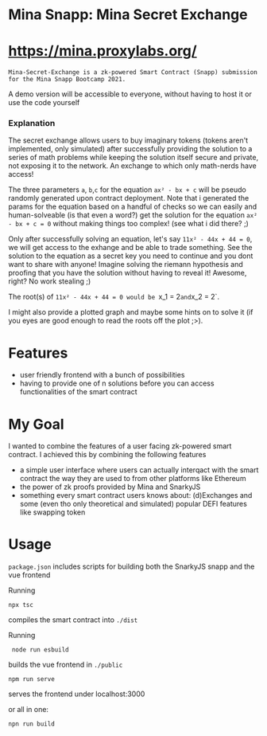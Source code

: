 # Mina Snapp: Mina Secret Exchange

# <https://mina.proxylabs.org/>

```
Mina-Secret-Exchange is a zk-powered Smart Contract (Snapp) submission for the Mina Snapp Bootcamp 2021.
```

A demo version will be accessible to everyone, without having to host it or use the code yourself

### Explanation

The secret exchange allows users to buy imaginary tokens (tokens aren't implemented, only simulated) after successfully providing the solution to a series of math problems while keeping the solution itself secure and private, not exposing it to the network. An exchange to which only math-nerds have access!

The three parameters `a`, `b`,`c` for the equation `ax² - bx + c` will be pseudo randomly generated upon contract deployment.
Note that i generated the params for the equation based on a handful of checks so we can easily and human-solveable (is that even a word?) get the solution for the equation `ax² - bx + c = 0` without making things too complex! (see what i did there? ;)

Only after successfully solving an equation, let's say `11x² - 44x + 44 = 0`, we will get access to the exhange and be able to trade something. See the solution to the equation as a secret key you need to continue and you dont want to share with anyone! Imagine solving the riemann hypothesis and proofing that you have the solution without having to reveal it! Awesome, right? No work stealing ;)

The root(s) of `11x² - 44x + 44 = 0 would be `x_1 = 2`and`x_2 = 2`.

I might also provide a plotted graph and maybe some hints on to solve it (if you eyes are good enough to read the roots off the plot ;>).

# Features

- user friendly frontend with a bunch of possibilities
- having to provide one of n solutions before you can access functionalities of the smart contract

# My Goal

I wanted to combine the features of a user facing zk-powered smart contract. I achieved this by combining the following features

- a simple user interface where users can actually interqact with the smart contract the way they are used to from other platforms like Ethereum
- the power of zk proofs provided by Mina and SnarkyJS
- something every smart contract users knows about: (d)Exchanges and some (even tho only theoretical and simulated) popular DEFI features like swapping token

# Usage

`package.json` includes scripts for building both the SnarkyJS snapp and the vue frontend

Running

```
npx tsc
```

compiles the smart contract into `./dist`

Running

```
 node run esbuild
```

builds the vue frontend in `./public`

```
npm run serve
```

serves the frontend under localhost:3000

or all in one:

```
npn run build
```
